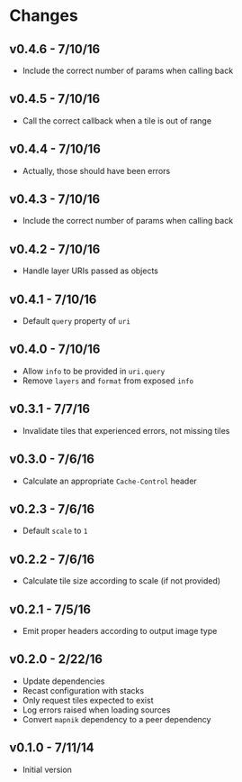 # Changes

## v0.4.6 - 7/10/16

* Include the correct number of params when calling back

## v0.4.5 - 7/10/16

* Call the correct callback when a tile is out of range

## v0.4.4 - 7/10/16

* Actually, those should have been errors

## v0.4.3 - 7/10/16

* Include the correct number of params when calling back

## v0.4.2 - 7/10/16

* Handle layer URIs passed as objects

## v0.4.1 - 7/10/16

* Default `query` property of `uri`

## v0.4.0 - 7/10/16

* Allow `info` to be provided in `uri.query`
* Remove `layers` and `format` from exposed `info`

## v0.3.1 - 7/7/16

* Invalidate tiles that experienced errors, not missing tiles

## v0.3.0 - 7/6/16

* Calculate an appropriate `Cache-Control` header

## v0.2.3 - 7/6/16

* Default `scale` to `1`

## v0.2.2 - 7/6/16

* Calculate tile size according to scale (if not provided)

## v0.2.1 - 7/5/16

* Emit proper headers according to output image type

## v0.2.0 - 2/22/16

* Update dependencies
* Recast configuration with stacks
* Only request tiles expected to exist
* Log errors raised when loading sources
* Convert `mapnik` dependency to a peer dependency

## v0.1.0 - 7/11/14

* Initial version
